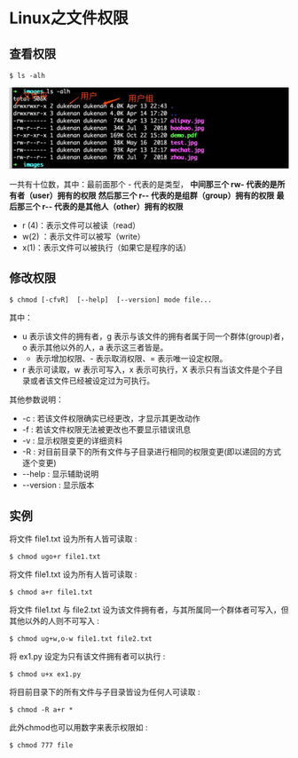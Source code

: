 #   Linux之文件权限

## 查看权限

```shell
$ ls -alh
```

![ls查看](../_media/images/ls_alh.jpg)

一共有十位数，其中：最前面那个 - 代表的是类型，
**中间那三个 rw- 代表的是所有者（user）拥有的权限**
**然后那三个 r-- 代表的是组群（group）拥有的权限**
**最后那三个 r-- 代表的是其他人（other）拥有的权限**

- r (4)：表示文件可以被读（read）
- w(2) ：表示文件可以被写（write）
- x(1)：表示文件可以被执行（如果它是程序的话）

## 修改权限

```shell
$ chmod [-cfvR]  [--help]  [--version] mode file...
```

 其中：
 
- u 表示该文件的拥有者，g 表示与该文件的拥有者属于同一个群体(group)者，o 表示其他以外的人，a 表示这三者皆是。
- + 表示增加权限、- 表示取消权限、= 表示唯一设定权限。
- r 表示可读取，w 表示可写入，x 表示可执行，X 表示只有当该文件是个子目录或者该文件已经被设定过为可执行。

其他参数说明：

*   -c : 若该文件权限确实已经更改，才显示其更改动作
*   -f : 若该文件权限无法被更改也不要显示错误讯息
*   -v : 显示权限变更的详细资料
*   -R : 对目前目录下的所有文件与子目录进行相同的权限变更(即以递回的方式逐个变更)
*   --help : 显示辅助说明
*   --version : 显示版本

##  实例

将文件 file1.txt 设为所有人皆可读取 :
```shell
$ chmod ugo+r file1.txt
```

将文件 file1.txt 设为所有人皆可读取 :

```shell
$ chmod a+r file1.txt
```

将文件 file1.txt 与 file2.txt 设为该文件拥有者，与其所属同一个群体者可写入，但其他以外的人则不可写入 :

```shell
$ chmod ug+w,o-w file1.txt file2.txt
```

将 ex1.py 设定为只有该文件拥有者可以执行 :

```shell
$ chmod u+x ex1.py
```

将目前目录下的所有文件与子目录皆设为任何人可读取 :

```shell
$ chmod -R a+r *
```

此外chmod也可以用数字来表示权限如 :

```shell
$ chmod 777 file
```



